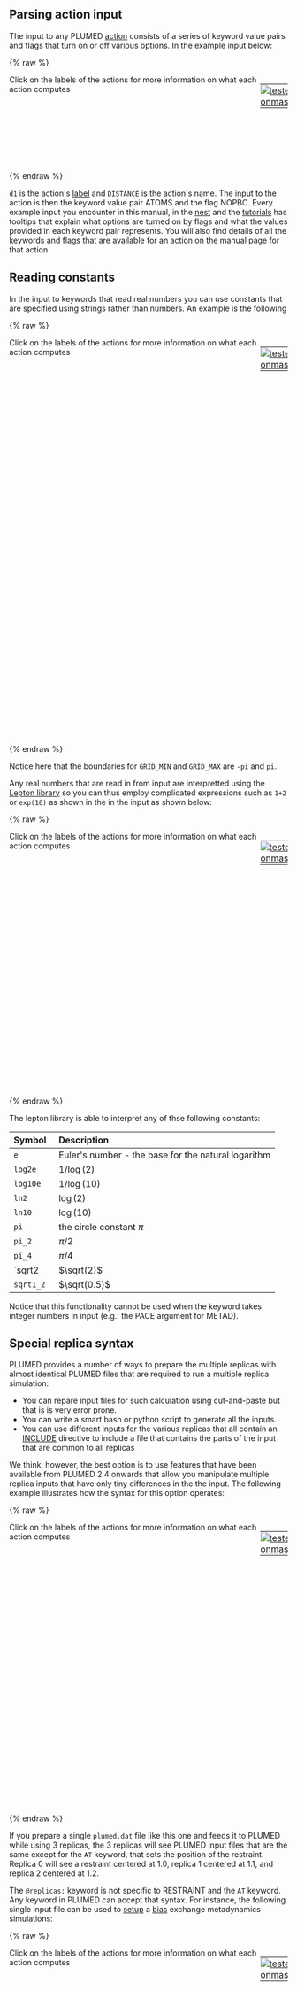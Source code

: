 Parsing action input 
-------------------- 

The input to any PLUMED [action](actions.md) consists of a series of keyword value pairs and flags that turn on or off various options. 
In the example input below: 

{% raw %}
<div style="width: 100%; float:left">
<div style="width: 90%; float:left" id="value_details_parsing.md_working_1.dat"> Click on the labels of the actions for more information on what each action computes </div>
<div style="width: 10%; float:left"><table><tr><td style="padding:1px"><a href="parsing.md_working_1.dat.plumed_master.stderr"><img src="https://img.shields.io/badge/master-passing-green.svg" alt="tested onmaster" /></a></td></tr></table></div></div>
<pre style="width=97%;">
<b name="parsing.md_working_1.datd1" onclick='showPath("parsing.md_working_1.dat","parsing.md_working_1.datd1","parsing.md_working_1.datd1","black")'>d1</b><span style="display:none;" id="parsing.md_working_1.datd1">The DISTANCE action with label <b>d1</b> calculates the following quantities:<table  align="center" frame="void" width="95%" cellpadding="5%"><tr><td width="5%"><b> Quantity </b>  </td><td width="5%"><b> Type </b>  </td><td><b> Description </b> </td></tr><tr><td width="5%">d1</td><td width="5%"><font color="black">scalar</font></td><td>the DISTANCE between this pair of atoms</td></tr></table></span>: <div class="tooltip" style="color:green">DISTANCE<div class="right">Calculate the distance between a pair of atoms. <a href="https://www.plumed.org/doc-master/user-doc/html/_d_i_s_t_a_n_c_e.html" style="color:green">More details</a><i></i></div></div> <div class="tooltip">ATOMS<div class="right">the pair of atom that we are calculating the distance between<i></i></div></div>=1,2 <div class="tooltip">NOPBC<div class="right"> ignore the periodic boundary conditions when calculating distances<i></i></div></div>
</pre>
 {% endraw %} 

`d1` is the action's [label](specifying_arguments.md) and `DISTANCE` is the action's name. The input to the action is then the keyword value pair ATOMS and the flag NOPBC. 
Every example input you encounter in this manual, in the [nest](www.plumed-nest.org) and the [tutorials](www.plumed-tutorials.org) has tooltips 
that explain what options are turned on by flags and what the values provided in each keyword pair represents. You will also find details of 
all the keywords and flags that are available for an action on the manual page for that action. 

## Reading constants 

In the input to keywords that read real numbers you can use constants that are specified using strings rather than numbers. 
An example is the following 

{% raw %}
<div style="width: 100%; float:left">
<div style="width: 90%; float:left" id="value_details_parsing.md_working_2.dat"> Click on the labels of the actions for more information on what each action computes </div>
<div style="width: 10%; float:left"><table><tr><td style="padding:1px"><a href="parsing.md_working_2.dat.plumed_master.stderr"><img src="https://img.shields.io/badge/master-failed-red.svg" alt="tested onmaster" /></a></td></tr></table></div></div>
<pre style="width=97%;">
<span style="color:blue" class="comment">#SETTINGS MOLFILE=regtest/basic/rt65/AA.pdb</span>
<div class="tooltip" style="color:green">MOLINFO<div class="right">This command is used to provide information on the molecules that are present in your system. <a href="https://www.plumed.org/doc-master/user-doc/html/_m_o_l_i_n_f_o.html" style="color:green">More details</a><i></i></div></div> <div class="tooltip">STRUCTURE<div class="right">a file in pdb format containing a reference structure<i></i></div></div>=AA.pdb  <div class="tooltip">MOLTYPE<div class="right"> what kind of molecule is contained in the pdb file - usually not needed since protein/RNA/DNA are compatible<i></i></div></div>=rna
<span style="display:none;" id="parsing.md_working_2.dat">The MOLINFO action with label <b></b> calculates something</span><b name="parsing.md_working_2.date1" onclick='showPath("parsing.md_working_2.dat","parsing.md_working_2.date1","parsing.md_working_2.date1","brown")'>e1</b>: <div class="tooltip" style="color:green">TORSION<div class="right">Calculate a torsional angle. <a href="https://www.plumed.org/doc-master/user-doc/html/_t_o_r_s_i_o_n.html" style="color:green">More details</a><i></i></div></div> <div class="tooltip">ATOMS<div class="right">the four atoms involved in the torsional angle<i></i></div></div>=<div class="tooltip">@epsilon-1<div class="right">the four atoms that are required to calculate the backbone epsilon dihedral for residue 1. <a href="https://www.plumed.org/doc-master/user-doc/html/_m_o_l_i_n_f_o.html">Click here</a> for more information. <i></i></div></div>
<span style="display:none;" id="parsing.md_working_2.date1">The TORSION action with label <b>e1</b> calculates the following quantities:<table  align="center" frame="void" width="95%" cellpadding="5%"><tr><td width="5%"><b> Quantity </b>  </td><td><b> Description </b> </td></tr><tr><td width="5%">e1.value</td><td>the TORSION involving these atoms</td></tr></table></span><b name="parsing.md_working_2.datt" onclick='showPath("parsing.md_working_2.dat","parsing.md_working_2.datt","parsing.md_working_2.datt","brown")'>t</b>: <div class="tooltip" style="color:green">METAD<div class="right">Used to performed metadynamics on one or more collective variables. <a href="https://www.plumed.org/doc-master/user-doc/html/_m_e_t_a_d.html" style="color:green">More details</a><i></i></div></div> <div class="tooltip">ARG<div class="right">the labels of the scalars on which the bias will act<i></i></div></div>=<b name="parsing.md_working_2.date1">e1</b> <div class="tooltip">SIGMA<div class="right">the widths of the Gaussian hills<i></i></div></div>=0.15 <div class="tooltip">PACE<div class="right">the frequency for hill addition<i></i></div></div>=10 <div class="tooltip">HEIGHT<div class="right">the heights of the Gaussian hills<i></i></div></div>=2 <div class="tooltip">GRID_MIN<div class="right">the lower bounds for the grid<i></i></div></div>=-pi <div class="tooltip">GRID_MAX<div class="right">the upper bounds for the grid<i></i></div></div>=pi <div class="tooltip">GRID_BIN<div class="right">the number of bins for the grid<i></i></div></div>=200
<span style="display:none;" id="parsing.md_working_2.datt">The METAD action with label <b>t</b> calculates the following quantities:<table  align="center" frame="void" width="95%" cellpadding="5%"><tr><td width="5%"><b> Quantity </b>  </td><td><b> Description </b> </td></tr><tr><td width="5%">t.bias</td><td>the instantaneous value of the bias potential</td></tr></table></span></pre>
 {% endraw %} 

Notice here that the boundaries for `GRID_MIN` and `GRID_MAX` are `-pi` and `pi`. 

Any real numbers that are read in from input are interpretted using the [Lepton library](Custom.md) so you can thus employ 
complicated expressions such as `1+2` or `exp(10)` as shown in the in the input as shown below: 

{% raw %}
<div style="width: 100%; float:left">
<div style="width: 90%; float:left" id="value_details_parsing.md_working_3.dat"> Click on the labels of the actions for more information on what each action computes </div>
<div style="width: 10%; float:left"><table><tr><td style="padding:1px"><a href="parsing.md_working_3.dat.plumed_master.stderr"><img src="https://img.shields.io/badge/master-failed-red.svg" alt="tested onmaster" /></a></td></tr></table></div></div>
<pre style="width=97%;">
<span style="color:blue" class="comment">#SETTINGS MOLFILE=regtest/basic/rt65/AA.pdb</span>
<div class="tooltip" style="color:green">MOLINFO<div class="right">This command is used to provide information on the molecules that are present in your system. <a href="https://www.plumed.org/doc-master/user-doc/html/_m_o_l_i_n_f_o.html" style="color:green">More details</a><i></i></div></div> <div class="tooltip">STRUCTURE<div class="right">a file in pdb format containing a reference structure<i></i></div></div>=AA.pdb  <div class="tooltip">MOLTYPE<div class="right"> what kind of molecule is contained in the pdb file - usually not needed since protein/RNA/DNA are compatible<i></i></div></div>=rna
<span style="display:none;" id="parsing.md_working_3.dat">The MOLINFO action with label <b></b> calculates something</span><b name="parsing.md_working_3.date1" onclick='showPath("parsing.md_working_3.dat","parsing.md_working_3.date1","parsing.md_working_3.date1","brown")'>e1</b>: <div class="tooltip" style="color:green">TORSION<div class="right">Calculate a torsional angle. <a href="https://www.plumed.org/doc-master/user-doc/html/_t_o_r_s_i_o_n.html" style="color:green">More details</a><i></i></div></div> <div class="tooltip">ATOMS<div class="right">the four atoms involved in the torsional angle<i></i></div></div>=<div class="tooltip">@epsilon-1<div class="right">the four atoms that are required to calculate the backbone epsilon dihedral for residue 1. <a href="https://www.plumed.org/doc-master/user-doc/html/_m_o_l_i_n_f_o.html">Click here</a> for more information. <i></i></div></div>
<span style="display:none;" id="parsing.md_working_3.date1">The TORSION action with label <b>e1</b> calculates the following quantities:<table  align="center" frame="void" width="95%" cellpadding="5%"><tr><td width="5%"><b> Quantity </b>  </td><td><b> Description </b> </td></tr><tr><td width="5%">e1.value</td><td>the TORSION involving these atoms</td></tr></table></span><div class="tooltip" style="color:green">RESTRAINT<div class="right">Adds harmonic and/or linear restraints on one or more variables. <a href="https://www.plumed.org/doc-master/user-doc/html/_r_e_s_t_r_a_i_n_t.html" style="color:green">More details</a><i></i></div></div> <div class="tooltip">ARG<div class="right">the values the harmonic restraint acts upon<i></i></div></div>=<b name="parsing.md_working_3.date1">e1</b> <div class="tooltip">AT<div class="right">the position of the restraint<i></i></div></div>=1+0.5
</pre>
 {% endraw %} 

The lepton library is able to interpret any of thse following constants: 

| Symbol | Description | 
| :----- |:------------| 
| `e` | Euler's number - the base for the natural logarithm | 
| `log2e` | $1 / \log(2)$ | 
| `log10e` | $1 / \log(10)$ | 
| `ln2` | $\log(2)$ | 
| `ln10` | $\log(10)$ | 
| `pi` | the circle constant $\pi$ | 
| `pi_2` | $\pi / 2$ | 
| `pi_4` | $\pi / 4$ | 
| `sqrt2 | $\sqrt(2)$ | 
| `sqrt1_2 ` | $\sqrt(0.5)$ | 

Notice that this functionality cannot be used when the keyword takes integer numbers in input 
(e.g.: the PACE argument for METAD). 

## Special replica syntax 

PLUMED provides a number of ways to prepare the multiple replicas with almost identical PLUMED files that are required to run a multiple replica simulation: 

* You can repare input files for such calculation using cut-and-paste but that is is very error prone. 
* You can write a smart bash or python script to generate all the inputs. 
* You can use different inputs for the various replicas that all contain an [INCLUDE](INCLUDE.md) directive to include a file that contains the parts of the input that are common to all replicas 

We think, however, the best option is to use features that have been available from PLUMED 2.4 onwards that allow you 
manipulate multiple replica inputs that have only tiny differences in the the input. The following example illustrates how the syntax 
for this option operates: 

{% raw %}
<div style="width: 100%; float:left">
<div style="width: 90%; float:left" id="value_details_parsing.md_working_4.dat"> Click on the labels of the actions for more information on what each action computes </div>
<div style="width: 10%; float:left"><table><tr><td style="padding:1px"><a href="parsing.md_working_4.dat.plumed_master.stderr"><img src="https://img.shields.io/badge/master-failed-red.svg" alt="tested onmaster" /></a></td></tr></table></div></div>
<pre style="width=97%;">
<span style="color:blue" class="comment">#SETTINGS NREPLICAS=3</span>
<span style="color:blue" class="comment"># Compute a distance</span>
<b name="parsing.md_working_4.datd" onclick='showPath("parsing.md_working_4.dat","parsing.md_working_4.datd","parsing.md_working_4.datd","brown")'>d</b>: <div class="tooltip" style="color:green">DISTANCE<div class="right">Calculate the distance between a pair of atoms. <a href="https://www.plumed.org/doc-master/user-doc/html/_d_i_s_t_a_n_c_e.html" style="color:green">More details</a><i></i></div></div> <div class="tooltip">ATOMS<div class="right">the pair of atom that we are calculating the distance between<i></i></div></div>=1,2
<br/><span style="color:blue" class="comment"># Apply a restraint.</span>
<span style="display:none;" id="parsing.md_working_4.datd">The DISTANCE action with label <b>d</b> calculates the following quantities:<table  align="center" frame="void" width="95%" cellpadding="5%"><tr><td width="5%"><b> Quantity </b>  </td><td><b> Description </b> </td></tr><tr><td width="5%">d.value</td><td>the DISTANCE between this pair of atoms</td></tr></table></span><div class="tooltip" style="color:green">RESTRAINT<div class="right">Adds harmonic and/or linear restraints on one or more variables. <a href="https://www.plumed.org/doc-master/user-doc/html/_r_e_s_t_r_a_i_n_t.html" style="color:green">More details</a><i></i></div></div> <div class="tooltip">ARG<div class="right">the values the harmonic restraint acts upon<i></i></div></div>=<b name="parsing.md_working_4.datd">d</b> <div class="tooltip">AT<div class="right">the position of the restraint<i></i></div></div>=<div class="tooltip">@replicas:<div class="right">This keyword specifies that different replicas have different values for this quantity.  See <a href="https://www.plumed.org/doc-master/user-doc/html/special-replica-syntax.html">here for more details.</a><i></i></div></div>1.0,1.1,1.2 <div class="tooltip">KAPPA<div class="right"> specifies that the restraint is harmonic and what the values of the force constants on each of the variables are<i></i></div></div>=1.0
<span style="color:blue" class="comment"># On replica 0, this means:</span>
<span style="color:blue" class="comment">#   RESTRAINT ARG=d AT=1.0 KAPPA=1.0</span>
<span style="color:blue" class="comment"># On replica 1, this means:</span>
<span style="color:blue" class="comment">#   RESTRAINT ARG=d AT=1.1 KAPPA=1.0</span>
<span style="color:blue" class="comment"># On replica 2, this means:</span>
<span style="color:blue" class="comment">#   RESTRAINT ARG=d AT=1.2 KAPPA=1.0</span>
</pre>
 {% endraw %} 

If you prepare a single `plumed.dat` file like this one and feeds it to PLUMED while using 3 replicas, 
the 3 replicas will see PLUMED input files that are the same except for the `AT` keyword, that sets the position of the restraint. 
Replica 0 will see a restraint centered at 1.0, replica 1 centered at 1.1, and replica 2 centered at 1.2. 

The `@replicas:` keyword is not specific to RESTRAINT and the `AT` keyword. Any keyword in PLUMED can accept that syntax. 
For instance, the following single input file can be used to [setup](setup.md) a [bias](bias.md) exchange metadynamics simulations: 

{% raw %}
<div style="width: 100%; float:left">
<div style="width: 90%; float:left" id="value_details_parsing.md_working_5.dat"> Click on the labels of the actions for more information on what each action computes </div>
<div style="width: 10%; float:left"><table><tr><td style="padding:1px"><a href="parsing.md_working_5.dat.plumed_master.stderr"><img src="https://img.shields.io/badge/master-passing-green.svg" alt="tested onmaster" /></a></td></tr></table></div></div>
<pre style="width=97%;">
<span style="color:blue" class="comment">#SETTINGS NREPLICAS=2 </span>
<span style="color:blue" class="comment"># Compute distance between atoms 1 and 2</span>
<b name="parsing.md_working_5.datd" onclick='showPath("parsing.md_working_5.dat","parsing.md_working_5.datd","parsing.md_working_5.datd","black")'>d</b><span style="display:none;" id="parsing.md_working_5.datd">The DISTANCE action with label <b>d</b> calculates the following quantities:<table  align="center" frame="void" width="95%" cellpadding="5%"><tr><td width="5%"><b> Quantity </b>  </td><td width="5%"><b> Type </b>  </td><td><b> Description </b> </td></tr><tr><td width="5%">d</td><td width="5%"><font color="black">scalar</font></td><td>the DISTANCE between this pair of atoms</td></tr></table></span>: <div class="tooltip" style="color:green">DISTANCE<div class="right">Calculate the distance between a pair of atoms. <a href="https://www.plumed.org/doc-master/user-doc/html/_d_i_s_t_a_n_c_e.html" style="color:green">More details</a><i></i></div></div> <div class="tooltip">ATOMS<div class="right">the pair of atom that we are calculating the distance between<i></i></div></div>=1,2
<br/><span style="color:blue" class="comment"># Compute a torsional angle </span>
<b name="parsing.md_working_5.datt" onclick='showPath("parsing.md_working_5.dat","parsing.md_working_5.datt","parsing.md_working_5.datt","black")'>t</b><span style="display:none;" id="parsing.md_working_5.datt">The TORSION action with label <b>t</b> calculates the following quantities:<table  align="center" frame="void" width="95%" cellpadding="5%"><tr><td width="5%"><b> Quantity </b>  </td><td width="5%"><b> Type </b>  </td><td><b> Description </b> </td></tr><tr><td width="5%">t</td><td width="5%"><font color="black">scalar</font></td><td>the TORSION involving these atoms</td></tr></table></span>: <div class="tooltip" style="color:green">TORSION<div class="right">Calculate a torsional angle. <a href="https://www.plumed.org/doc-master/user-doc/html/_t_o_r_s_i_o_n.html" style="color:green">More details</a><i></i></div></div> <div class="tooltip">ATOMS<div class="right">the four atoms involved in the torsional angle<i></i></div></div>=30,31,32,33
<br/><span style="color:blue" class="comment"># Metadynamics.</span>
<div class="tooltip" style="color:green">METAD<div class="right">Used to performed metadynamics on one or more collective variables. <a href="https://www.plumed.org/doc-master/user-doc/html/_m_e_t_a_d.html" style="color:green">More details</a><i></i></div></div> ...
  <div class="tooltip">ARG<div class="right">the labels of the scalars on which the bias will act<i></i></div></div>=<div class="tooltip">@replicas:<div class="right">This keyword specifies that different replicas have different values for this quantity.  See <a href="https://www.plumed.org/doc-master/user-doc/html/special-replica-syntax.html">here for more details.</a><i></i></div></div><b name="parsing.md_working_5.datd">d</b>,<b name="parsing.md_working_5.datt">t</b>
  <div class="tooltip">HEIGHT<div class="right">the heights of the Gaussian hills<i></i></div></div>=1.0
  <div class="tooltip">PACE<div class="right">the frequency for hill addition<i></i></div></div>=100
  <div class="tooltip">SIGMA<div class="right">the widths of the Gaussian hills<i></i></div></div>=<div class="tooltip">@replicas:<div class="right">This keyword specifies that different replicas have different values for this quantity.  See <a href="https://www.plumed.org/doc-master/user-doc/html/special-replica-syntax.html">here for more details.</a><i></i></div></div>0.1,0.3
  <div class="tooltip">GRID_MIN<div class="right">the lower bounds for the grid<i></i></div></div>=<div class="tooltip">@replicas:<div class="right">This keyword specifies that different replicas have different values for this quantity.  See <a href="https://www.plumed.org/doc-master/user-doc/html/special-replica-syntax.html">here for more details.</a><i></i></div></div>0.0,-pi
  <div class="tooltip">GRID_MAX<div class="right">the upper bounds for the grid<i></i></div></div>=<div class="tooltip">@replicas:<div class="right">This keyword specifies that different replicas have different values for this quantity.  See <a href="https://www.plumed.org/doc-master/user-doc/html/special-replica-syntax.html">here for more details.</a><i></i></div></div>2.0,pi
...
<span style="color:blue" class="comment"># On replica 0, this means:</span>
<span style="color:blue" class="comment">#  METAD ARG=d HEIGHT=1.0 PACE=100 SIGMA=0.1 GRID_MIN=0.0 GRID_MAX=2.0</span>
<span style="color:blue" class="comment"># On replica 1, this means:</span>
<span style="color:blue" class="comment">#  METAD ARG=t HEIGHT=1.0 PACE=100 SIGMA=0.3 GRID_MIN=-pi GRID_MAX=pi</span>
</pre>
 {% endraw %} 

This input contains a typical [setup](setup.md) for a [bias](bias.md) exchange simulation. 
Notice that even though the actions with labels `d` and `t` are read for both replicas, 
`d` is only computed on replica 0 (and `t` is only computed on replica 1). 
This is because variables that are defined but not used are never actually calculated by PLUMED. 

If the value that should be provided for each replica is a vector, you should use curly braces as delimiters. 
For instance, if you have a restraint that acts on two variables, you can use the following input: 

{% raw %}
<div style="width: 100%; float:left">
<div style="width: 90%; float:left" id="value_details_parsing.md_working_6.dat"> Click on the labels of the actions for more information on what each action computes </div>
<div style="width: 10%; float:left"><table><tr><td style="padding:1px"><a href="parsing.md_working_6.dat.plumed_master.stderr"><img src="https://img.shields.io/badge/master-failed-red.svg" alt="tested onmaster" /></a></td></tr></table></div></div>
<pre style="width=97%;">
<span style="color:blue" class="comment">#SETTINGS NREPLICAS=3</span>
<span style="color:blue" class="comment"># Compute distance between atoms 1 and 2</span>
<b name="parsing.md_working_6.datd" onclick='showPath("parsing.md_working_6.dat","parsing.md_working_6.datd","parsing.md_working_6.datd","brown")'>d</b>: <div class="tooltip" style="color:green">DISTANCE<div class="right">Calculate the distance between a pair of atoms. <a href="https://www.plumed.org/doc-master/user-doc/html/_d_i_s_t_a_n_c_e.html" style="color:green">More details</a><i></i></div></div> <div class="tooltip">ATOMS<div class="right">the pair of atom that we are calculating the distance between<i></i></div></div>=10,20
<br/><span style="color:blue" class="comment"># Compute a torsional angle</span>
<span style="display:none;" id="parsing.md_working_6.datd">The DISTANCE action with label <b>d</b> calculates the following quantities:<table  align="center" frame="void" width="95%" cellpadding="5%"><tr><td width="5%"><b> Quantity </b>  </td><td><b> Description </b> </td></tr><tr><td width="5%">d.value</td><td>the DISTANCE between this pair of atoms</td></tr></table></span><b name="parsing.md_working_6.datt" onclick='showPath("parsing.md_working_6.dat","parsing.md_working_6.datt","parsing.md_working_6.datt","brown")'>t</b>: <div class="tooltip" style="color:green">TORSION<div class="right">Calculate a torsional angle. <a href="https://www.plumed.org/doc-master/user-doc/html/_t_o_r_s_i_o_n.html" style="color:green">More details</a><i></i></div></div> <div class="tooltip">ATOMS<div class="right">the four atoms involved in the torsional angle<i></i></div></div>=30,31,32,33
<br/><span style="color:blue" class="comment"># Apply a restraint:</span>
<span style="display:none;" id="parsing.md_working_6.datt">The TORSION action with label <b>t</b> calculates the following quantities:<table  align="center" frame="void" width="95%" cellpadding="5%"><tr><td width="5%"><b> Quantity </b>  </td><td><b> Description </b> </td></tr><tr><td width="5%">t.value</td><td>the TORSION involving these atoms</td></tr></table></span><div class="tooltip" style="color:green">RESTRAINT<div class="right">Adds harmonic and/or linear restraints on one or more variables. <a href="https://www.plumed.org/doc-master/user-doc/html/_r_e_s_t_r_a_i_n_t.html" style="color:green">More details</a><i></i></div></div> ...
  <div class="tooltip">ARG<div class="right">the values the harmonic restraint acts upon<i></i></div></div>=<b name="parsing.md_working_6.datd">d</b>,<b name="parsing.md_working_6.datt">t</b>
  <div class="tooltip">AT<div class="right">the position of the restraint<i></i></div></div>=<div class="tooltip">@replicas:<div class="right">This keyword specifies that different replicas have different values for this quantity.  See <a href="https://www.plumed.org/doc-master/user-doc/html/special-replica-syntax.html">here for more details.</a><i></i></div></div>{{1.0,2.0} 3040 5060
  <div class="tooltip">KAPPA<div class="right"> specifies that the restraint is harmonic and what the values of the force constants on each of the variables are<i></i></div></div>=1.0,3.0
...
<span style="color:blue" class="comment"># On replica 0 this means:</span>
<span style="color:blue" class="comment">#  RESTRAINT ARG=d AT=1.0,2.0 KAPPA=1.0,3.0</span>
<span style="color:blue" class="comment"># On replica 1 this means:</span>
<span style="color:blue" class="comment">#  RESTRAINT ARG=d AT=3.0,4.0 KAPPA=1.0,3.0</span>
<span style="color:blue" class="comment"># On replica 2 this means:</span>
<span style="color:blue" class="comment">#  RESTRAINT ARG=d AT=5.0,6.0 KAPPA=1.0,3.0</span>
</pre>
 {% endraw %} 

Notice the double curly braces. The outer ones are used by PLUMED to know where the argument of the `AT` keyword ends, 
whereas the inner ones are used to group the values corresponding to each replica. 
Also notice that the last example can be split in multiple lines exploiting the fact that 
within multi-line statements (enclosed by pairs of `...`) newlines are replaced with simple spaces: 

{% raw %}
<div style="width: 100%; float:left">
<div style="width: 90%; float:left" id="value_details_parsing.md_working_7.dat"> Click on the labels of the actions for more information on what each action computes </div>
<div style="width: 10%; float:left"><table><tr><td style="padding:1px"><a href="parsing.md_working_7.dat.plumed_master.stderr"><img src="https://img.shields.io/badge/master-failed-red.svg" alt="tested onmaster" /></a></td></tr></table></div></div>
<pre style="width=97%;">
<span style="color:blue" class="comment">#SETTINGS NREPLICAS=3</span>
<b name="parsing.md_working_7.datd" onclick='showPath("parsing.md_working_7.dat","parsing.md_working_7.datd","parsing.md_working_7.datd","brown")'>d</b>: <div class="tooltip" style="color:green">DISTANCE<div class="right">Calculate the distance between a pair of atoms. <a href="https://www.plumed.org/doc-master/user-doc/html/_d_i_s_t_a_n_c_e.html" style="color:green">More details</a><i></i></div></div> <div class="tooltip">ATOMS<div class="right">the pair of atom that we are calculating the distance between<i></i></div></div>=10,20
<span style="display:none;" id="parsing.md_working_7.datd">The DISTANCE action with label <b>d</b> calculates the following quantities:<table  align="center" frame="void" width="95%" cellpadding="5%"><tr><td width="5%"><b> Quantity </b>  </td><td><b> Description </b> </td></tr><tr><td width="5%">d.value</td><td>the DISTANCE between this pair of atoms</td></tr></table></span><b name="parsing.md_working_7.datt" onclick='showPath("parsing.md_working_7.dat","parsing.md_working_7.datt","parsing.md_working_7.datt","brown")'>t</b>: <div class="tooltip" style="color:green">TORSION<div class="right">Calculate a torsional angle. <a href="https://www.plumed.org/doc-master/user-doc/html/_t_o_r_s_i_o_n.html" style="color:green">More details</a><i></i></div></div> <div class="tooltip">ATOMS<div class="right">the four atoms involved in the torsional angle<i></i></div></div>=30,31,32,33
<span style="display:none;" id="parsing.md_working_7.datt">The TORSION action with label <b>t</b> calculates the following quantities:<table  align="center" frame="void" width="95%" cellpadding="5%"><tr><td width="5%"><b> Quantity </b>  </td><td><b> Description </b> </td></tr><tr><td width="5%">t.value</td><td>the TORSION involving these atoms</td></tr></table></span><div class="tooltip" style="color:green">RESTRAINT<div class="right">Adds harmonic and/or linear restraints on one or more variables. <a href="https://www.plumed.org/doc-master/user-doc/html/_r_e_s_t_r_a_i_n_t.html" style="color:green">More details</a><i></i></div></div> ...
  <div class="tooltip">ARG<div class="right">the values the harmonic restraint acts upon<i></i></div></div>=<b name="parsing.md_working_7.datd">d</b>,<b name="parsing.md_working_7.datt">t</b>
<span style="color:blue" class="comment"># indentation is not required (this is not python!)</span>
<span style="color:blue" class="comment"># but makes the input easier to read</span>
  <div class="tooltip">AT<div class="right">the position of the restraint<i></i></div></div>=<div class="tooltip">@replicas:<div class="right">This keyword specifies that different replicas have different values for this quantity.  See <a href="https://www.plumed.org/doc-master/user-doc/html/special-replica-syntax.html">here for more details.</a><i></i></div></div>{
    {1.0,2.0}
    3040
    5060
  
  <div class="tooltip">KAPPA<div class="right"> specifies that the restraint is harmonic and what the values of the force constants on each of the variables are<i></i></div></div>=1.0,3.0
...
</pre>
 {% endraw %} 

In short, whenever there are keywords that should vary across replicas, you should set them using the `@replicas:` keyword. 
As mentioned above, you can always use the old syntax with separate input files and this is fact recommended when the 
differences in the inputs for the various replicas are substantial. 

